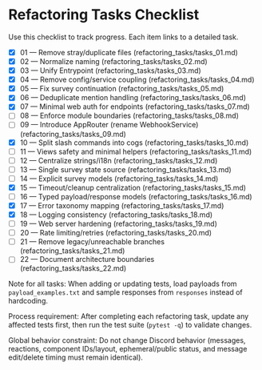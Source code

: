 # Refactoring Tasks Checklist

Use this checklist to track progress. Each item links to a detailed task.

- [x] 01 — Remove stray/duplicate files (refactoring_tasks/tasks_01.md)
- [x] 02 — Normalize naming (refactoring_tasks/tasks_02.md)
- [x] 03 — Unify Entrypoint (refactoring_tasks/tasks_03.md)
- [x] 04 — Remove config/service coupling (refactoring_tasks/tasks_04.md)
- [x] 05 — Fix survey continuation (refactoring_tasks/tasks_05.md)
- [x] 06 — Deduplicate mention handling (refactoring_tasks/tasks_06.md)
- [x] 07 — Minimal web auth for endpoints (refactoring_tasks/tasks_07.md)
- [ ] 08 — Enforce module boundaries (refactoring_tasks/tasks_08.md)
- [ ] 09 — Introduce AppRouter (rename WebhookService) (refactoring_tasks/tasks_09.md)
- [x] 10 — Split slash commands into cogs (refactoring_tasks/tasks_10.md)
- [ ] 11 — Views safety and minimal helpers (refactoring_tasks/tasks_11.md)
- [ ] 12 — Centralize strings/i18n (refactoring_tasks/tasks_12.md)
- [ ] 13 — Single survey state source (refactoring_tasks/tasks_13.md)
- [ ] 14 — Explicit survey models (refactoring_tasks/tasks_14.md)
- [x] 15 — Timeout/cleanup centralization (refactoring_tasks/tasks_15.md)
- [ ] 16 — Typed payload/response models (refactoring_tasks/tasks_16.md)
- [x] 17 — Error taxonomy mapping (refactoring_tasks/tasks_17.md)
- [x] 18 — Logging consistency (refactoring_tasks/tasks_18.md)
- [ ] 19 — Web server hardening (refactoring_tasks/tasks_19.md)
- [ ] 20 — Rate limiting/retries (refactoring_tasks/tasks_20.md)
- [ ] 21 — Remove legacy/unreachable branches (refactoring_tasks/tasks_21.md)
- [ ] 22 — Document architecture boundaries (refactoring_tasks/tasks_22.md)

Note for all tasks: When adding or updating tests, load payloads from `payload_examples.txt` and sample responses from `responses` instead of hardcoding.

Process requirement: After completing each refactoring task, update any affected tests first, then run the test suite (`pytest -q`) to validate changes.

Global behavior constraint: Do not change Discord behavior (messages, reactions, component IDs/layout, ephemeral/public status, and message edit/delete timing must remain identical).
